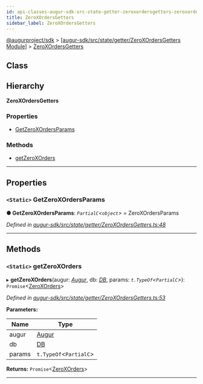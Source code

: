 ```yaml
---
id: api-classes-augur-sdk-src-state-getter-zeroxordersgetters-zeroxordersgetters
title: ZeroXOrdersGetters
sidebar_label: ZeroXOrdersGetters
---
```


[@augurproject/sdk](api-readme.md) > [[augur-sdk/src/state/getter/ZeroXOrdersGetters Module]](api-modules-augur-sdk-src-state-getter-zeroxordersgetters-module.md) > [ZeroXOrdersGetters](api-classes-augur-sdk-src-state-getter-zeroxordersgetters-zeroxordersgetters.md)

## Class

## Hierarchy

**ZeroXOrdersGetters**

### Properties

* [GetZeroXOrdersParams](api-classes-augur-sdk-src-state-getter-zeroxordersgetters-zeroxordersgetters.md#getzeroxordersparams)

### Methods

* [getZeroXOrders](api-classes-augur-sdk-src-state-getter-zeroxordersgetters-zeroxordersgetters.md#getzeroxorders)

---

## Properties

<a id="getzeroxordersparams"></a>

### `<Static>` GetZeroXOrdersParams

**● GetZeroXOrdersParams**: *`PartialC`<`object`>* =  ZeroXOrdersParams

*Defined in [augur-sdk/src/state/getter/ZeroXOrdersGetters.ts:48](https://github.com/AugurProject/augur/blob/304ca83772/packages/augur-sdk/src/state/getter/ZeroXOrdersGetters.ts#L48)*

___

## Methods

<a id="getzeroxorders"></a>

### `<Static>` getZeroXOrders

▸ **getZeroXOrders**(augur: *[Augur](api-classes-augur-sdk-src-augur-augur.md)*, db: *[DB](api-classes-augur-sdk-src-state-db-db-db.md)*, params: *`t.TypeOf`<`PartialC`>*): `Promise`<[ZeroXOrders](api-interfaces-augur-sdk-src-state-getter-zeroxordersgetters-zeroxorders.md)>

*Defined in [augur-sdk/src/state/getter/ZeroXOrdersGetters.ts:53](https://github.com/AugurProject/augur/blob/304ca83772/packages/augur-sdk/src/state/getter/ZeroXOrdersGetters.ts#L53)*

**Parameters:**

| Name | Type |
| ------ | ------ |
| augur | [Augur](api-classes-augur-sdk-src-augur-augur.md) |
| db | [DB](api-classes-augur-sdk-src-state-db-db-db.md) |
| params | `t.TypeOf`<`PartialC`> |

**Returns:** `Promise`<[ZeroXOrders](api-interfaces-augur-sdk-src-state-getter-zeroxordersgetters-zeroxorders.md)>

___

